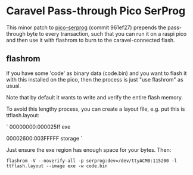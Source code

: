 # Caravel Pass-through Pico SerProg

This minor patch to [pico-serprog](https://github.com/stacksmashing/pico-serprog/tree/main) (commit 961ef27) prepends the pass-through byte to every transaction, such that you can run it on a raspi pico and then use it with flashrom to burn to the caravel-connected flash.

## flashrom

If you have some 'code' as binary data (code.bin) and you want to flash it with this installed on the pico, then the process is just "use flashrom" as usual.

Note that by default it wants to write and verify the entire flash memory.

To avoid this lengthy process, you can create a layout file, e.g. put this is ttflash.layout:

`
00000000:000025ff exe

00002600:003FFFFF storage
`

Just ensure the exe region has enough space for your bytes. Then:

`
flashrom -V --noverify-all -p serprog:dev=/dev/ttyACM0:115200 -l ttflash.layout --image exe -w code.bin
`

